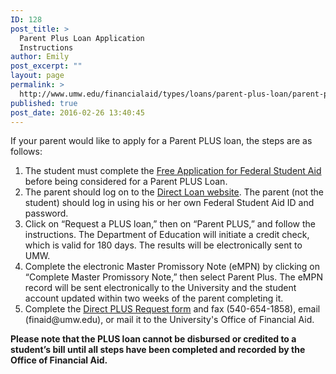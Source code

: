```yaml
---
ID: 128
post_title: >
  Parent Plus Loan Application
  Instructions
author: Emily
post_excerpt: ""
layout: page
permalink: >
  http://www.umw.edu/financialaid/types/loans/parent-plus-loan/parent-plus-loan-application-instructions/
published: true
post_date: 2016-02-26 13:40:45
---
```

If your parent would like to apply for a Parent PLUS loan, the steps are as follows:
<ol>
 	<li>The student must complete the <a href="http://www.fafsa.gov">Free Application for Federal Student Aid</a> before being considered for a Parent PLUS Loan.</li>
 	<li>The parent should log on to the <a href="https://studentloans.gov/myDirectLoan/index.action">Direct Loan website</a>. The parent (not the student) should log in using his or her own Federal Student Aid ID and password.</li>
 	<li>Click on “Request a PLUS loan,” then on “Parent PLUS,” and follow the instructions. The Department of Education will initiate a credit check, which is valid for 180 days. The results will be electronically sent to UMW.</li>
 	<li>Complete the electronic Master Promissory Note (eMPN) by clicking on “Complete Master Promissory Note,” then select Parent Plus. The eMPN record will be sent electronically to the University and the student account updated within two weeks of the parent completing it.</li>
 	<li>Complete the <a href="http://www.umw.edu/financialaid/wp-content/uploads/sites/31/2017/06/Plusrequestform201718.pdf">Direct PLUS Request form</a> and fax (540-654-1858), email (finaid@umw.edu), or mail it to the University's Office of Financial Aid.</li>
</ol>
<strong>Please note that the PLUS loan cannot be disbursed or credited to a student’s bill until all steps have been completed and recorded by the Office of Financial Aid.</strong>